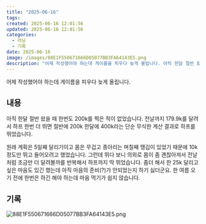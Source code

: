```yaml
---
title: "2025-06-16"
tags:
created: 2025-06-16 12:01:56
updated: 2025-06-16 12:01:56
categories:
  - 러닝
  - 기록
date: 2025-06-16
image: /images/88E1F550671666D05077BB3FA64143E5.png
description: "어제 작성했어야 하는데 게이름을 피우다 늦게 올립니다. 아직 한달 절반 왔을 때 한번도 200k를 찍은 적이 없었습니다. 전날까지 179.9k를 달려서 하프 한번 더 뛰면 절반에 200k 한달에 400k라는 단순 무식한 계산 결과로 하프를 뛰었습니다. 원래 계획은 5일째 달리기이고 몸은"
---
```


어제 작성했어야 하는데 게이름을 피우다 늦게 올립니다.

## 내용

아직 한달 절반 왔을 때 한번도 200k를 찍은 적이 없었습니다. 전날까지 179.9k를 달려서 하프 한번 더 뛰면 절반에 200k 한달에 400k라는 단순 무식한 계산 결과로 하프를 뛰었습니다.

원래 계획은 5일째 달리기이고 몸은 무겁고 종아리는 며칠째 땡김이 있었기 때문에 10k 정도만 뛰고 들어오려고 했었습니다. 그런데 뛰다 보니 의외로 몸이 좀 괜찮아져서 전날처럼 조금만 더 달려볼까를 반복해서 하프까지 딱 뛰었습니다. 좀더 해서 한 25k 달리고 싶은 마음도 있긴 했는데 아직 마음의 준비(?)가 안되었는지 하기 싫더군요. 한 여름 오기 전에 한번은 하긴 해야 하는데 마음 먹기가 쉽지 않습니다.

## 기록

 ![88E1F550671666D05077BB3FA64143E5.png](/images/88E1F550671666D05077BB3FA64143E5.png)
